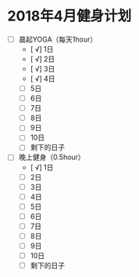 # 2018年4月健身计划
- [ ] 晨起YOGA（每天1hour）
    - [ √] 1日
    - [ √] 2日
    - [ √] 3日
    - [ √] 4日
    - [ ] 5日
    - [ ] 6日
    - [ ] 7日
    - [ ] 8日
    - [ ] 9日
    - [ ] 10日
    - [ ] 剩下的日子
- [ ] 晚上健身（0.5hour）
    - [ √] 1日
    - [ ] 2日
    - [ ] 3日
    - [ ] 4日
    - [ ] 5日
    - [ ] 6日
    - [ ] 7日
    - [ ] 8日
    - [ ] 9日
    - [ ] 10日
    - [ ] 剩下的日子
